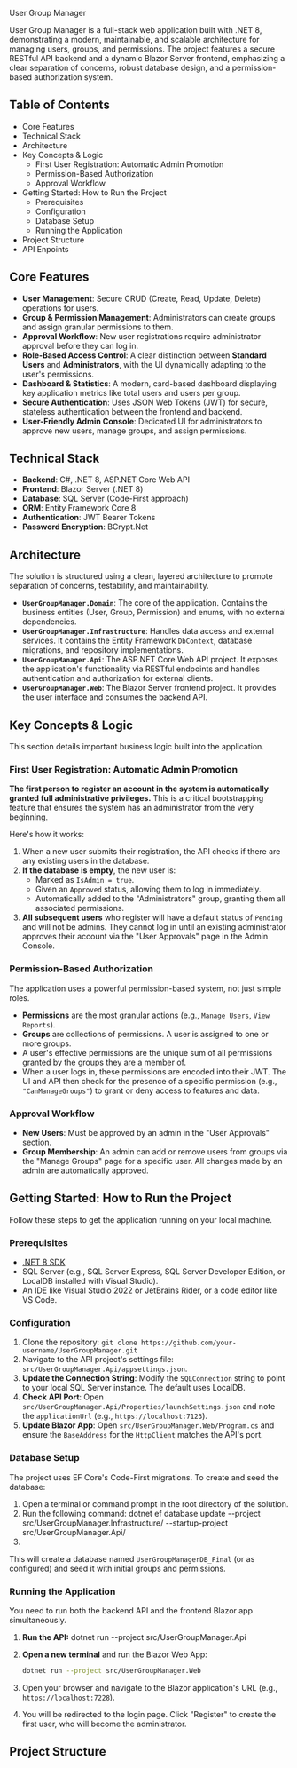 User Group Manager

User Group Manager is a full-stack web application built with .NET 8, demonstrating a modern, maintainable, and scalable architecture for managing users, groups, and permissions. The project features a secure RESTful API backend and a dynamic Blazor Server frontend, emphasizing a clear separation of concerns, robust database design, and a permission-based authorization system.

## Table of Contents

- Core Features
- Technical Stack
- Architecture
- Key Concepts & Logic
  - First User Registration: Automatic Admin Promotion
  - Permission-Based Authorization
  - Approval Workflow
- Getting Started: How to Run the Project
  - Prerequisites
  - Configuration
  - Database Setup
  - Running the Application
- Project Structure
- API Enpoints

## Core Features

- **User Management**: Secure CRUD (Create, Read, Update, Delete) operations for users.
- **Group & Permission Management**: Administrators can create groups and assign granular permissions to them.
- **Approval Workflow**: New user registrations require administrator approval before they can log in.
- **Role-Based Access Control**: A clear distinction between **Standard Users** and **Administrators**, with the UI dynamically adapting to the user's permissions.
- **Dashboard & Statistics**: A modern, card-based dashboard displaying key application metrics like total users and users per group.
- **Secure Authentication**: Uses JSON Web Tokens (JWT) for secure, stateless authentication between the frontend and backend.
- **User-Friendly Admin Console**: Dedicated UI for administrators to approve new users, manage groups, and assign permissions.

## Technical Stack

- **Backend**: C#, .NET 8, ASP.NET Core Web API
- **Frontend**: Blazor Server (.NET 8)
- **Database**: SQL Server (Code-First approach)
- **ORM**: Entity Framework Core 8
- **Authentication**: JWT Bearer Tokens
- **Password Encryption**: BCrypt.Net

## Architecture

The solution is structured using a clean, layered architecture to promote separation of concerns, testability, and maintainability.

-   **`UserGroupManager.Domain`**: The core of the application. Contains the business entities (User, Group, Permission) and enums, with no external dependencies.
-   **`UserGroupManager.Infrastructure`**: Handles data access and external services. It contains the Entity Framework `DbContext`, database migrations, and repository implementations.
-   **`UserGroupManager.Api`**: The ASP.NET Core Web API project. It exposes the application's functionality via RESTful endpoints and handles authentication and authorization for external clients.
-   **`UserGroupManager.Web`**: The Blazor Server frontend project. It provides the user interface and consumes the backend API.

## Key Concepts & Logic

This section details important business logic built into the application.

### First User Registration: Automatic Admin Promotion

**The first person to register an account in the system is automatically granted full administrative privileges.** This is a critical bootstrapping feature that ensures the system has an administrator from the very beginning.

Here's how it works:
1.  When a new user submits their registration, the API checks if there are any existing users in the database.
2.  **If the database is empty**, the new user is:
    -   Marked as `IsAdmin = true`.
    -   Given an `Approved` status, allowing them to log in immediately.
    -   Automatically added to the "Administrators" group, granting them all associated permissions.
3.  **All subsequent users** who register will have a default status of `Pending` and will not be admins. They cannot log in until an existing administrator approves their account via the "User Approvals" page in the Admin Console.

### Permission-Based Authorization

The application uses a powerful permission-based system, not just simple roles.
-   **Permissions** are the most granular actions (e.g., `Manage Users`, `View Reports`).
-   **Groups** are collections of permissions. A user is assigned to one or more groups.
-   A user's effective permissions are the unique sum of all permissions granted by the groups they are a member of.
-   When a user logs in, these permissions are encoded into their JWT. The UI and API then check for the presence of a specific permission (e.g., `"CanManageGroups"`) to grant or deny access to features and data.

### Approval Workflow

-   **New Users**: Must be approved by an admin in the "User Approvals" section.
-   **Group Membership**: An admin can add or remove users from groups via the "Manage Groups" page for a specific user. All changes made by an admin are automatically approved.

## Getting Started: How to Run the Project

Follow these steps to get the application running on your local machine.

### Prerequisites

-   [.NET 8 SDK](https://dotnet.microsoft.com/download/dotnet/8.0)
-   SQL Server (e.g., SQL Server Express, SQL Server Developer Edition, or LocalDB installed with Visual Studio).
-   An IDE like Visual Studio 2022 or JetBrains Rider, or a code editor like VS Code.

### Configuration

1.  Clone the repository: `git clone https://github.com/your-username/UserGroupManager.git`
2.  Navigate to the API project's settings file: `src/UserGroupManager.Api/appsettings.json`.
3.  **Update the Connection String**: Modify the `SQLConnection` string to point to your local SQL Server instance. The default uses LocalDB.
4.  **Check API Port**: Open `src/UserGroupManager.Api/Properties/launchSettings.json` and note the `applicationUrl` (e.g., `https://localhost:7123`).
5.  **Update Blazor App**: Open `src/UserGroupManager.Web/Program.cs` and ensure the `BaseAddress` for the `HttpClient` matches the API's port.

### Database Setup

The project uses EF Core's Code-First migrations. To create and seed the database:
1.  Open a terminal or command prompt in the root directory of the solution.
2.  Run the following command:
    dotnet ef database update --project src/UserGroupManager.Infrastructure/ --startup-project src/UserGroupManager.Api/
 1. 
   This will create a database named `UserGroupManagerDB_Final` (or as configured) and seed it with initial groups and permissions.

### Running the Application

You need to run both the backend API and the frontend Blazor app simultaneously.

1.  **Run the API:**
    dotnet run --project src/UserGroupManager.Api

2.  **Open a new terminal** and run the Blazor Web App:
    ```bash
    dotnet run --project src/UserGroupManager.Web
    ```
3.  Open your browser and navigate to the Blazor application's URL (e.g., `https://localhost:7228`).
4.  You will be redirected to the login page. Click "Register" to create the first user, who will become the administrator.

## Project Structure